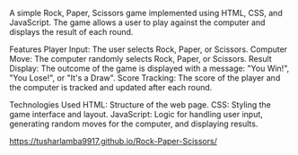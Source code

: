 A simple Rock, Paper, Scissors game implemented using HTML, CSS, and JavaScript. The game allows a user to play against the computer and displays the result of each round.



Features
Player Input: The user selects Rock, Paper, or Scissors.
Computer Move: The computer randomly selects Rock, Paper, or Scissors.
Result Display: The outcome of the game is displayed with a message: "You Win!", "You Lose!", or "It's a Draw".
Score Tracking: The score of the player and the computer is tracked and updated after each round.



Technologies Used
HTML: Structure of the web page.
CSS: Styling the game interface and layout.
JavaScript: Logic for handling user input, generating random moves for the computer, and displaying results.


https://tusharlamba9917.github.io/Rock-Paper-Scissors/
